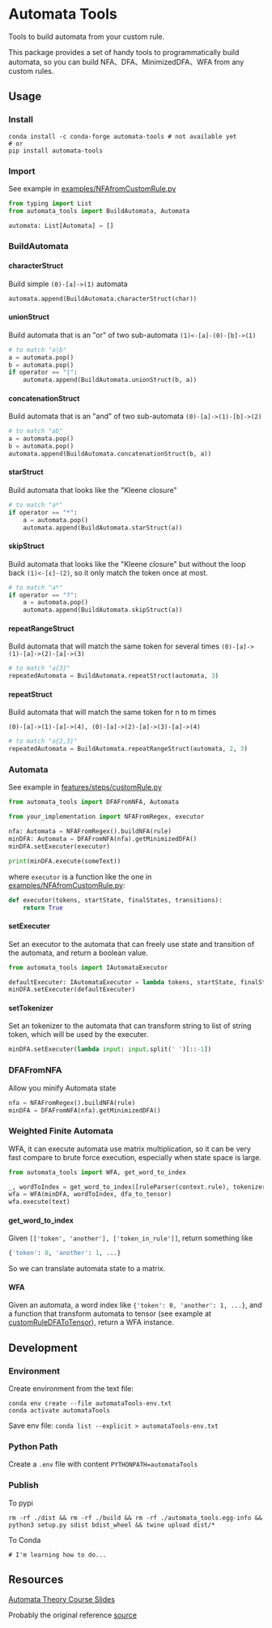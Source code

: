 # Automata Tools

Tools to build automata from your custom rule.

This package provides a set of handy tools to programmatically build automata, so you can build NFA、DFA、MinimizedDFA、WFA from any custom rules.

## Usage

### Install

```shell
conda install -c conda-forge automata-tools # not available yet
# or
pip install automata-tools
```

### Import

See example in [examples/NFAfromCustomRule.py](examples/NFAfromCustomRule.py)

```python
from typing import List
from automata_tools import BuildAutomata, Automata

automata: List[Automata] = []
```

### BuildAutomata

#### characterStruct

Build simple `(0)-[a]->(1)` automata

```python
automata.append(BuildAutomata.characterStruct(char))
```

#### unionStruct

Build automata that is an "or" of two sub-automata `(1)<-[a]-(0)-[b]->(1)`

```python
# to match "a|b"
a = automata.pop()
b = automata.pop()
if operator == "|":
    automata.append(BuildAutomata.unionStruct(b, a))
```

#### concatenationStruct

Build automata that is an "and" of two sub-automata `(0)-[a]->(1)-[b]->(2)`

```python
# to match "ab"
a = automata.pop()
b = automata.pop()
automata.append(BuildAutomata.concatenationStruct(b, a))
```

#### starStruct

Build automata that looks like the "Kleene closure"

```python
# to match "a*"
if operator == "*":
    a = automata.pop()
    automata.append(BuildAutomata.starStruct(a))
```

#### skipStruct

Build automata that looks like the "Kleene closure" but without the loop back `(1)<-[ε]-(2)`, so it only match the token once at most.

```python
# to match "a*"
if operator == "?":
    a = automata.pop()
    automata.append(BuildAutomata.skipStruct(a))
```

#### repeatRangeStruct

Build automata that will match the same token for several times `(0)-[a]->(1)-[a]->(2)-[a]->(3)`

```python
# to match "a{3}"
repeatedAutomata = BuildAutomata.repeatStruct(automata, 3)
```

#### repeatStruct

Build automata that will match the same token for n to m times

`(0)-[a]->(1)-[a]->(4), (0)-[a]->(2)-[a]->(3)-[a]->(4)`

```python
# to match "a{2,3}"
repeatedAutomata = BuildAutomata.repeatRangeStruct(automata, 2, 3)
```

### Automata

See example in [features/steps/customRule.py](features/steps/customRule.py)

```python
from automata_tools import DFAFromNFA, Automata

from your_implementation import NFAFromRegex, executor

nfa: Automata = NFAFromRegex().buildNFA(rule)
minDFA: Automata = DFAFromNFA(nfa).getMinimizedDFA()
minDFA.setExecuter(executor)

print(minDFA.execute(someText))
```

where `executor` is a function like the one in [examples/NFAfromCustomRule.py](examples/NFAfromCustomRule.py):

```python
def executor(tokens, startState, finalStates, transitions):
    return True
```

#### setExecuter

Set an executor to the automata that can freely use state and transition of the automata, and return a boolean value.

```python
from automata_tools import IAutomataExecutor

defaultExecuter: IAutomataExecutor = lambda tokens, startState, finalStates, transitions: True
minDFA.setExecuter(defaultExecuter)
```

#### setTokenizer

Set an tokenizer to the automata that can transform string to list of string token, which will be used by the executer.

```python
minDFA.setExecuter(lambda input: input.split(' ')[::-1])
```

### DFAFromNFA

Allow you minify Automata state

```python
nfa = NFAFromRegex().buildNFA(rule)
minDFA = DFAFromNFA(nfa).getMinimizedDFA()
```

### Weighted Finite Automata

WFA, it can execute automata use matrix multiplication, so it can be very fast compare to brute force execution, especially when state space is large.

```python
from automata_tools import WFA, get_word_to_index

_, wordToIndex = get_word_to_index([ruleParser(context.rule), tokenizer(text)])
wfa = WFA(minDFA, wordToIndex, dfa_to_tensor)
wfa.execute(text)
```

#### get_word_to_index

Given `[['token', 'another'], ['token_in_rule']]`, return something like

```python
{'token': 0, 'another': 1, ...}
```

So we can translate automata state to a matrix.

#### WFA

Given an automata, a word index like `{'token': 0, 'another': 1, ...}`, and a function that transform automata to tensor (see example at [customRuleDFAToTensor](examples/customRuleDFAToTensor.py)), return a WFA instance.

## Development

### Environment

Create environment from the text file:

```shell
conda env create --file automataTools-env.txt
conda activate automataTools
```

Save env file: `conda list --explicit > automataTools-env.txt`

### Python Path

Create a `.env` file with content `PYTHONPATH=automataTools`

### Publish

To pypi

```shell
rm -rf ./dist && rm -rf ./build && rm -rf ./automata_tools.egg-info && python3 setup.py sdist bdist_wheel && twine upload dist/*
```

To Conda

```shell
# I'm learning how to do...
```

## Resources

[Automata Theory Course Slides](http://www.cs.may.ie/staff/jpower/Courses/Previous/parsing/node5.html)

Probably the original reference [source](https://github.com/sdht0/automata-from-regex)
